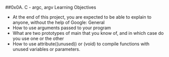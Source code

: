 ##0x0A. C - argc, argv
Learning Objectives
- At the end of this project, you are expected to be able to explain to anyone, without the help of Google:
General
- How to use arguments passed to your program
- What are two prototypes of main that you know of, and in which case do you use one or the other
- How to use attribute((unused)) or (void) to compile functions with unused variables or parameters.
